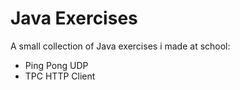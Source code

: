 # Java Exercises
A small collection of Java exercises i made at school:
- Ping Pong UDP
- TPC HTTP Client

